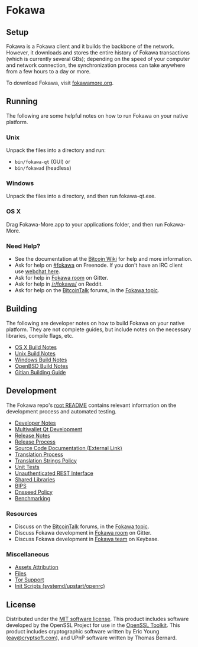 Fokawa
=============

Setup
---------------------
Fokawa is a Fokawa client and it builds the backbone of the network. However, it downloads and stores the entire history of Fokawa transactions (which is currently several GBs); depending on the speed of your computer and network connection, the synchronization process can take anywhere from a few hours to a day or more.

To download Fokawa, visit [fokawamore.org](https://fokawa.io).

Running
---------------------
The following are some helpful notes on how to run Fokawa on your native platform.

### Unix

Unpack the files into a directory and run:

- `bin/fokawa-qt` (GUI) or
- `bin/fokawad` (headless)

### Windows

Unpack the files into a directory, and then run fokawa-qt.exe.

### OS X

Drag Fokawa-More.app to your applications folder, and then run Fokawa-More.

### Need Help?

* See the documentation at the [Bitcoin Wiki](https://en.bitcoin.it/wiki/Main_Page)
for help and more information.
* Ask for help on [#fokawa](http://webchat.freenode.net?channels=fokawa) on Freenode. If you don't have an IRC client use [webchat here](http://webchat.freenode.net?channels=fokawa).
* Ask for help in [Fokawa room](https://gitter.im/Fokawa_Hub) on Gitter.
* Ask for help in [/r/fokawa/](https://nm.reddit.com/r/fokawa/) on Reddit.
* Ask for help on the [BitcoinTalk](https://bitcointalk.org/) forums, in the [Fokawa topic](https://bitcointalk.org/index.php?topic=3017838.new#new).

Building
---------------------
The following are developer notes on how to build Fokawa on your native platform. They are not complete guides, but include notes on the necessary libraries, compile flags, etc.

- [OS X Build Notes](build-osx.md)
- [Unix Build Notes](build-unix.md)
- [Windows Build Notes](build-windows.md)
- [OpenBSD Build Notes](build-openbsd.md)
- [Gitian Building Guide](gitian-building.md)

Development
---------------------
The Fokawa repo's [root README](/README.md) contains relevant information on the development process and automated testing.

- [Developer Notes](developer-notes.md)
- [Multiwallet Qt Development](multiwallet-qt.md)
- [Release Notes](release-notes.md)
- [Release Process](release-process.md)
- [Source Code Documentation (External Link)](https://dev.visucore.com/bitcoin/doxygen/)
- [Translation Process](translation_process.md)
- [Translation Strings Policy](translation_strings_policy.md)
- [Unit Tests](unit-tests.md)
- [Unauthenticated REST Interface](REST-interface.md)
- [Shared Libraries](shared-libraries.md)
- [BIPS](bips.md)
- [Dnsseed Policy](dnsseed-policy.md)
- [Benchmarking](benchmarking.md)

### Resources
* Discuss on the [BitcoinTalk](https://bitcointalk.org/) forums, in the [Fokawa topic](https://bitcointalk.org/index.php?topic=3017838.new#new).
* Discuss Fokawa development in [Fokawa room](https://gitter.im/Fokawa_Hub) on Gitter.
* Discuss Fokawa development in [Fokawa team](https://keybase.io/team/fokawa) on Keybase.

### Miscellaneous
- [Assets Attribution](assets-attribution.md)
- [Files](files.md)
- [Tor Support](tor.md)
- [Init Scripts (systemd/upstart/openrc)](init.md)

License
---------------------
Distributed under the [MIT software license](http://www.opensource.org/licenses/mit-license.php).
This product includes software developed by the OpenSSL Project for use in the [OpenSSL Toolkit](https://www.openssl.org/). This product includes
cryptographic software written by Eric Young ([eay@cryptsoft.com](mailto:eay@cryptsoft.com)), and UPnP software written by Thomas Bernard.
